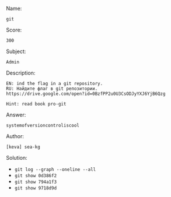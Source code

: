 Name:

	git

Score:

	300

Subject:
	
	Admin

Description:

	EN: ind the flag in a git repository.
	RU: Найдите флаг в git репозитории.
	https://drive.google.com/open?id=0BzfPP2u0U3CsODJyYXJ6YjB6Qzg

	Hint: read book pro-git

Answer:

	systemofversioncontroliscool

Author:

	[keva] sea-kg

Solution:

* `git log --graph --oneline --all`
* `git show 0d386f2`
* `git show 794a1f3`
* `git show 9718d9d`
